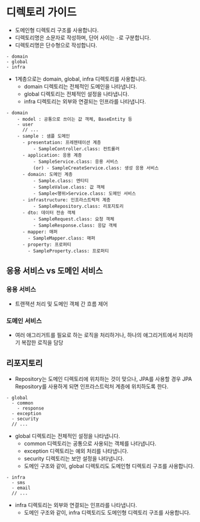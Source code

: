 # 디렉토리 가이드

- 도메인형 디렉토리 구조를 사용합니다.
- 디렉토리명은 소문자로 작성하며, 단어 사이는 `-`로 구분합니다.
- 디렉토리명은 단수형으로 작성합니다.

```text
- domain
- global
- infra
```

- 1계층으로는 domain, global, infra 디렉토리를 사용합니다.
    - domain 디렉토리는 전체적인 도메인을 나타냅니다.
    - global 디렉토리는 전체적인 설정을 나타냅니다.
    - infra 디렉토리는 외부와 연결되는 인프라를 나타냅니다.

```text
- domain
    - model : 공통으로 쓰이는 값 객체, BaseEntity 등
    - user
      // ... 
    - sample : 샘플 도메인 
      - presentation: 프레젠테이션 계층
          - SampleController.class: 컨트롤러
      - application: 응용 계층
          - SampleService.class: 응용 서비스
          (or) - SampleCreateService.class: 생성 응용 서비스 
      - domain: 도메인 계층
          - Sample.class: 엔티티
          - SampleValue.class: 값 객체
          - Sample<행위>Service.class: 도메인 서비스
      - infrastructure: 인프라스트럭처 계층
          - SampleRepository.class: 리포지토리
      - dto: 데이터 전송 객체
          - SampleRequest.class: 요청 객체
          - SampleResponse.class: 응답 객체
      - mapper: 매퍼
        - SampleMapper.class: 매퍼
      - property: 프로퍼티
        - SampleProperty.class: 프로퍼티
```

## 응용 서비스 vs 도메인 서비스

### 응용 서비스

- 트랜잭션 처리 및 도메인 객체 간 흐름 제어

### 도메인 서비스

- 여러 애그리거트를 필요로 하는 로직을 처리하거나, 하나의 애그리거트에서 처리하기 복잡한 로직을 담당

## 리포지토리

- Repository는 도메인 디렉토리에 위치하는 것이 맞으나, JPA를 사용할 경우 JPA Repository를 사용하게 되면 인프라스트럭처 계층에 위치하도록 한다.

```text
- global
  - common
    - response
  - exception
  - security
  // ...
```

- global 디렉토리는 전체적인 설정을 나타냅니다.
    - common 디렉토리는 공통으로 사용되는 객체를 나타냅니다.
    - exception 디렉토리는 예외 처리를 나타냅니다.
    - security 디렉토리는 보안 설정을 나타냅니다.
    - 도메인 구조와 같이, global 디렉토리도 도메인형 디렉토리 구조를 사용합니다.

```text
- infra
  - sms
  - email
  // ...
```

- infra 디렉토리는 외부와 연결되는 인프라를 나타냅니다.
    - 도메인 구조와 같이, infra 디렉토리도 도메인형 디렉토리 구조를 사용합니다.
